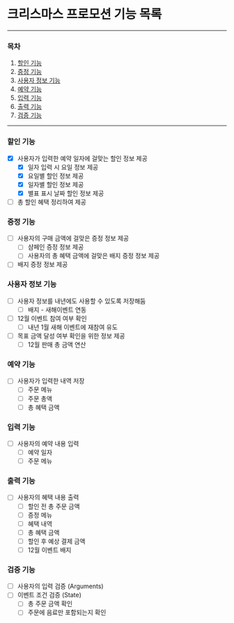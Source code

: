 # 크리스마스 프로모션 기능 목록

---
### 목차
1. [할인 기능](#할인-기능)
2. [증정 기능](#할인-기능)
3. [사용자 정보 기능](#할인-기능)
4. [예약 기능](#할인-기능)
5. [입력 기능](#입력-기능)
6. [출력 기능](#출력-기능)
7. [검증 기능](#검증-기능)
---

### 할인 기능
- [x] 사용자가 입력한 예약 일자에 걸맞는 할인 정보 제공
  - [x] 일자 입력 시 요일 정보 제공
  - [x] 요일별 할인 정보 제공
  - [x] 일자별 할인 정보 제공
  - [x] 별표 표시 날짜 할인 정보 제공
- [ ] 총 할인 혜택 정리하여 제공

### 증정 기능
- [ ] 사용자의 구매 금액에 걸맞은 증정 정보 제공
  - [ ] 샴페인 증정 정보 제공
  - [ ] 사용자의 총 혜택 금액에 걸맞은 배지 증정 정보 제공
- [ ] 배지 증정 정보 제공

### 사용자 정보 기능
- [ ] 사용자 정보를 내년에도 사용할 수 있도록 저장해둠
  - [ ] 배지 - 새해이벤트 연동
- [ ] 12월 이벤트 참여 여부 확인
  - [ ] 내년 1월 새해 이벤트에 재참여 유도
- [ ] 목표 금액 달성 여부 확인을 위한 정보 제공
  - [ ] 12월 판매 총 금액 연산

### 예약 기능
- [ ] 사용자가 입력한 내역 저장
  - [ ] 주문 메뉴
  - [ ] 주문 총액
  - [ ] 총 혜택 금액

### 입력 기능
- [ ] 사용자의 예약 내용 입력
  - [ ] 예약 일자
  - [ ] 주문 메뉴

### 출력 기능
- [ ] 사용자의 혜택 내용 출력
    - [ ] 할인 전 총 주문 금액
    - [ ] 증정 메뉴
    - [ ] 혜택 내역
    - [ ] 총 혜택 금액
    - [ ] 할인 후 예상 결제 금액
    - [ ] 12월 이벤트 배지

### 검증 기능
- [ ] 사용자의 입력 검증 (Arguments)
- [ ] 이벤트 조건 검증 (State)
    - [ ] 총 주문 금액 확인
    - [ ] 주문에 음료만 포함되는지 확인